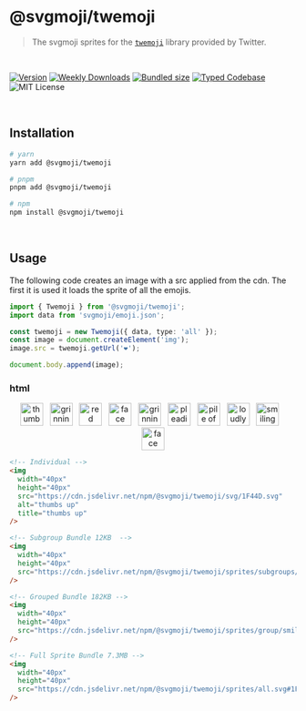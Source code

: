 # @svgmoji/twemoji

> The svgmoji sprites for the [`twemoji`](https://github.com/twitter/twemoji) library provided by Twitter.

<br />

[![Version][version]][npm] [![Weekly Downloads][downloads-badge]][npm] [![Bundled size][size-badge]][size] [![Typed Codebase][typescript]](./src/index.ts) ![MIT License][license]

[version]: https://flat.badgen.net/npm/v/@svgmoji/twemoji
[npm]: https://npmjs.com/package/@svgmoji/twemoji
[license]: https://flat.badgen.net/badge/license/MIT/purple
[size]: https://bundlephobia.com/result?p=@svgmoji/twemoji
[size-badge]: https://flat.badgen.net/bundlephobia/minzip/@svgmoji/twemoji
[typescript]: https://flat.badgen.net/badge/icon/TypeScript?icon=typescript&label
[downloads-badge]: https://badgen.net/npm/dw/@svgmoji/twemoji/red?icon=npm

<br />

## Installation

```bash
# yarn
yarn add @svgmoji/twemoji

# pnpm
pnpm add @svgmoji/twemoji

# npm
npm install @svgmoji/twemoji
```

<br />

## Usage

The following code creates an image with a src applied from the cdn. The first it is used it loads the sprite of all the emojis.

```ts
import { Twemoji } from '@svgmoji/twemoji';
import data from 'svgmoji/emoji.json';

const twemoji = new Twemoji({ data, type: 'all' });
const image = document.createElement('img');
image.src = twemoji.getUrl('❤️');

document.body.append(image);
```

### html

<p align="center">
  <a href="#"><img width="40px" height="40px" src="https://cdn.jsdelivr.net/npm/@svgmoji/twemoji/svg/1F44D.svg" alt="thumbs up" title="thumbs up" /></a>&nbsp;&nbsp;&nbsp;<a href="#"><img width="40px" height="40px" src="https://cdn.jsdelivr.net/npm/@svgmoji/twemoji/svg/1F600.svg" alt="grinning" title="grinning" /></a>&nbsp;&nbsp;&nbsp;<a href="#"><img width="40px" height="40px" src="https://cdn.jsdelivr.net/npm/@svgmoji/twemoji/svg/2764.svg" alt="red heart" title="red heart" /></a>&nbsp;&nbsp;&nbsp;<a href="#"><img width="40px" height="40px" src="https://cdn.jsdelivr.net/npm/@svgmoji/twemoji/svg/1F602.svg" alt="face with tears of joy" title="face with tears of joy" /></a>&nbsp;&nbsp;&nbsp;<a href="#"><img width="40px" height="40px" src="https://cdn.jsdelivr.net/npm/@svgmoji/twemoji/svg/1F605.svg" alt="grinning face with sweat" title="grinning face with sweat" /></a>&nbsp;&nbsp;&nbsp;<a href="#"><img width="40px" height="40px" src="https://cdn.jsdelivr.net/npm/@svgmoji/twemoji/svg/1F97A.svg" alt="pleading face" title="pleading face" /></a>&nbsp;&nbsp;&nbsp;<a href="#"><img width="40px" height="40px" src="https://cdn.jsdelivr.net/npm/@svgmoji/twemoji/svg/1F4A9.svg" alt="pile of poo" title="pile of poo" /></a>&nbsp;&nbsp;&nbsp;<a href="#"><img width="40px" height="40px" src="https://cdn.jsdelivr.net/npm/@svgmoji/twemoji/svg/1F62D.svg" alt="loudly crying face" title="loudly crying face" /></a>&nbsp;&nbsp;&nbsp;<a href="#"><img width="40px" height="40px" src="https://cdn.jsdelivr.net/npm/@svgmoji/twemoji/svg/1F60E.svg" alt="smiling face with sunglasses" title="smiling face with sunglasses" /></a>&nbsp;&nbsp;&nbsp;<a href="#"><img width="40px" height="40px" src="https://cdn.jsdelivr.net/npm/@svgmoji/twemoji/svg/1F631.svg" alt="face screaming in fear" title="face screaming in fear" /></a>
</p>

```html
<!-- Individual -->
<img
  width="40px"
  height="40px"
  src="https://cdn.jsdelivr.net/npm/@svgmoji/twemoji/svg/1F44D.svg"
  alt="thumbs up"
  title="thumbs up"
/>

<!-- Subgroup Bundle 12KB  -->
<img
  width="40px"
  height="40px"
  src="https://cdn.jsdelivr.net/npm/@svgmoji/twemoji/sprites/subgroups/face-affection.svg#1F385"
/>

<!-- Grouped Bundle 182KB -->
<img
  width="40px"
  height="40px"
  src="https://cdn.jsdelivr.net/npm/@svgmoji/twemoji/sprites/group/smileys-emotion.svg#1F441-FE0F-200D-1F5E8-FE0F"
/>

<!-- Full Sprite Bundle 7.3MB -->
<img
  width="40px"
  height="40px"
  src="https://cdn.jsdelivr.net/npm/@svgmoji/twemoji/sprites/all.svg#1F441-FE0F-200D-1F5E8-FE0F"
/>
```
